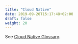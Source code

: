 ```yaml
---
title: "Cloud Native"
date: 2019-09-20T15:17:48+02:00
draft: false
weight: 20
---
```


See [Cloud Native Glossary](https://www.cloudfoundry.org/cloud-native-glossary/).
